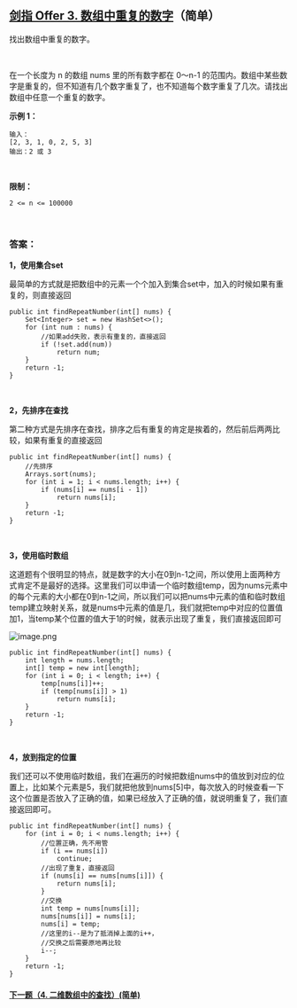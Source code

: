 ## [剑指 Offer 3. 数组中重复的数字](https://leetcode-cn.com/problems/shu-zu-zhong-zhong-fu-de-shu-zi-lcof)（简单）

找出数组中重复的数字。

<br/>


在一个长度为 n 的数组 nums 里的所有数字都在 0～n-1 的范围内。数组中某些数字是重复的，但不知道有几个数字重复了，也不知道每个数字重复了几次。请找出数组中任意一个重复的数字。

**示例 1：**

```
输入：
[2, 3, 1, 0, 2, 5, 3]
输出：2 或 3 
```

<br/>

**限制：**

```
2 <= n <= 100000
```

<br/>

### 答案：

**1，使用集合set**

最简单的方式就是把数组中的元素一个个加入到集合set中，加入的时候如果有重复的，则直接返回


    public int findRepeatNumber(int[] nums) {
        Set<Integer> set = new HashSet<>();
        for (int num : nums) {
       	    //如果add失败，表示有重复的，直接返回
            if (!set.add(num))
                return num;
        }
        return -1;
    }
<br/>

**2，先排序在查找**

第二种方式是先排序在查找，排序之后有重复的肯定是挨着的，然后前后两两比较，如果有重复的直接返回


    public int findRepeatNumber(int[] nums) {
    	//先排序
        Arrays.sort(nums);
        for (int i = 1; i < nums.length; i++) {
            if (nums[i] == nums[i - 1])
                return nums[i];
        }
        return -1;
    }
<br/>

**3，使用临时数组**

这道题有个很明显的特点，就是数字的大小在0到n-1之间，所以使用上面两种方式肯定不是最好的选择。这里我们可以申请一个临时数组temp，因为nums元素中的每个元素的大小都在0到n-1之间，所以我们可以把nums中元素的值和临时数组temp建立映射关系，就是nums中元素的值是几，我们就把temp中对应的位置值加1，当temp某个位置的值大于1的时候，就表示出现了重复，我们直接返回即可

![image.png](https://pic.leetcode-cn.com/49ac8043437dfa731c6d26c44a2ec5da49735ffee87042124d552b2dd6aef5c1-image.png)

    public int findRepeatNumber(int[] nums) {
        int length = nums.length;
        int[] temp = new int[length];
        for (int i = 0; i < length; i++) {
            temp[nums[i]]++;
            if (temp[nums[i]] > 1)
                return nums[i];
        }
        return -1;
    }
<br/>

**4，放到指定的位置**

我们还可以不使用临时数组，我们在遍历的时候把数组nums中的值放到对应的位置上，比如某个元素是5，我们就把他放到nums[5]中，每次放入的时候查看一下这个位置是否放入了正确的值，如果已经放入了正确的值，就说明重复了，我们直接返回即可。


    public int findRepeatNumber(int[] nums) {
        for (int i = 0; i < nums.length; i++) {
            //位置正确，先不用管
            if (i == nums[i])
                continue;
            //出现了重复，直接返回
            if (nums[i] == nums[nums[i]]) {
                return nums[i];
            }
            //交换
            int temp = nums[nums[i]];
            nums[nums[i]] = nums[i];
            nums[i] = temp;
            //这里的i--是为了抵消掉上面的i++，
            //交换之后需要原地再比较
            i--;
        }
        return -1;
    }



#### [下一题（4. 二维数组中的查找）(简单)](https://github.com/sdwwld/leetCode/blob/master/src/main/java/com/wld/java/offer/剑指Offer04.md)